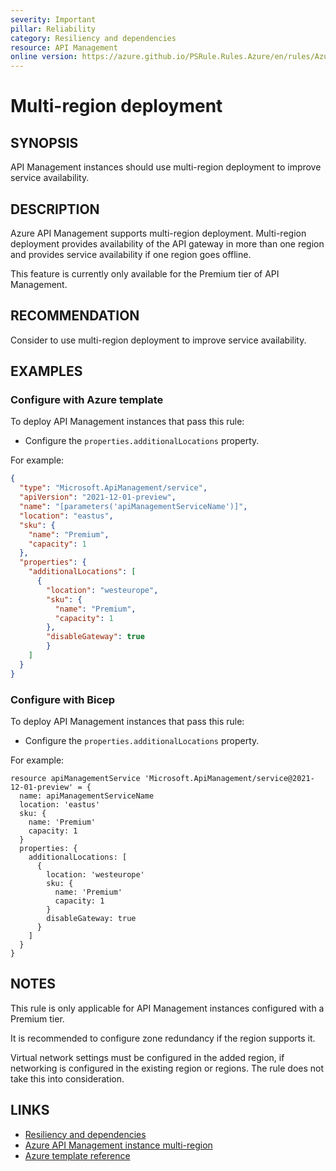 ```yaml
---
severity: Important
pillar: Reliability
category: Resiliency and dependencies
resource: API Management
online version: https://azure.github.io/PSRule.Rules.Azure/en/rules/Azure.APIM.MultiRegion/
---
```


# Multi-region deployment

## SYNOPSIS

API Management instances should use multi-region deployment to improve service availability.

## DESCRIPTION

Azure API Management supports multi-region deployment. Multi-region deployment provides availability of the API gateway in more than one region and provides service availability if one region goes offline.

This feature is currently only available for the Premium tier of API Management.

## RECOMMENDATION

Consider to use multi-region deployment to improve service availability.

## EXAMPLES

### Configure with Azure template

To deploy API Management instances that pass this rule:

- Configure the `properties.additionalLocations` property.

For example:

```json
{
  "type": "Microsoft.ApiManagement/service",
  "apiVersion": "2021-12-01-preview",
  "name": "[parameters('apiManagementServiceName')]",
  "location": "eastus",
  "sku": {
    "name": "Premium",
    "capacity": 1
  },
  "properties": {
    "additionalLocations": [
      {
        "location": "westeurope",
        "sku": {
          "name": "Premium",
          "capacity": 1
        },
        "disableGateway": true
        }
    ]
  }
}
```

### Configure with Bicep

To deploy API Management instances that pass this rule:

- Configure the `properties.additionalLocations` property.

For example:

```bicep
resource apiManagementService 'Microsoft.ApiManagement/service@2021-12-01-preview' = {
  name: apiManagementServiceName
  location: 'eastus'
  sku: {
    name: 'Premium'
    capacity: 1
  }
  properties: {
    additionalLocations: [
      {
        location: 'westeurope'
        sku: {
          name: 'Premium'
          capacity: 1
        }
        disableGateway: true
      }
    ]
  }
}
```

## NOTES

This rule is only applicable for API Management instances configured with a Premium tier.

It is recommended to configure zone redundancy if the region supports it.

Virtual network settings must be configured in the added region, if networking is configured in the existing region or regions. The rule does not take this into consideration.

## LINKS

- [Resiliency and dependencies](https://learn.microsoft.com/azure/architecture/framework/resiliency/design-resiliency)
- [Azure API Management instance multi-region](https://learn.microsoft.com/azure/api-management/api-management-howto-deploy-multi-region)
- [Azure template reference](https://learn.microsoft.com/azure/templates/microsoft.apimanagement/service)
